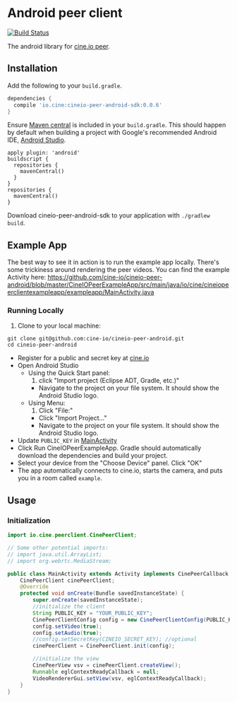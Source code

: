 # Android peer client

[![Build Status](https://travis-ci.org/cine-io/cineio-peer-android.svg?branch=master)](https://travis-ci.org/cine-io/cineio-peer-android)

The android library for [cine.io peer](https://www.cine.io/products/peer).


## Installation

Add the following to your `build.gradle`.

```groovy
dependencies {
  compile 'io.cine:cineio-peer-android-sdk:0.0.6'
}
```

Ensure [Maven central](http://search.maven.org/) is included in your `build.gradle`. This should happen by default when building a project with Google's recommended Android IDE, [Android Studio](https://developer.android.com/sdk/installing/studio.html).

```
apply plugin: 'android'
buildscript {
  repositories {
    mavenCentral()
  }
}
repositories {
  mavenCentral()
}
```

Download cineio-peer-android-sdk to your application with `./gradlew build`.

## Example App

The best way to see it in action is to run the example app locally. There's some trickiness around rendering the peer videos. You can find the example Activity here: https://github.com/cine-io/cineio-peer-android/blob/master/CineIOPeerExampleApp/src/main/java/io/cine/cineiopeerclientexampleapp/exampleapp/MainActivity.java

### Running Locally

1. Clone to your local machine:

  ```
  git clone git@github.com:cine-io/cineio-peer-android.git
  cd cineio-peer-android
  ```
* Register for a public and secret key at [cine.io][cine-io]
* Open Android Studio
  * Using the Quick Start panel:
    1. click "Import project (Eclipse ADT, Gradle, etc.)"
    * Navigate to the project on your file system. It should show the Android Studio logo.
  * Using Menu:
    1. Click "File:"
    * Click "Import Project…"
    * Navigate to the project on your file system. It should show the Android Studio logo.
* Update `PUBLIC_KEY` in [MainActivity][main-activity-public-key]
* Click Run CineIOPeerExampleApp. Gradle should automatically download the dependencies and build your project.
* Select your device from the "Choose Device" panel. Click "OK"
* The app automatically connects to cine.io, starts the camera, and puts you in a room called `example`.


## Usage

### Initialization

```java
import io.cine.peerclient.CinePeerClient;

// Some other potential imports:
// import java.util.ArrayList;
// import org.webrtc.MediaStream;
```

```java
public class MainActivity extends Activity implements CinePeerCallback {
    CinePeerClient cinePeerClient;
    @Override
    protected void onCreate(Bundle savedInstanceState) {
        super.onCreate(savedInstanceState);
        //initialize the client
        String PUBLIC_KEY = "YOUR_PUBLIC_KEY";
        CinePeerClientConfig config = new CinePeerClientConfig(PUBLIC_KEY, this);
        config.setVideo(true);
        config.setAudio(true);
        //config.setSecretKey(CINEIO_SECRET_KEY); //optional
        cinePeerClient = CinePeerClient.init(config);

        //initialize the view
        CinePeerView vsv = cinePeerClient.createView();
        Runnable eglContextReadyCallback = null;
        VideoRendererGui.setView(vsv, eglContextReadyCallback);
    }
}
```

<!-- external links -->
[cine-io]:https://www.cine.io/
[main-activity-public-key]:CineIOPeerExampleApp/src/main/java/io/cine/cineiopeerclientexampleapp/exampleapp/MainActivity.java#L27
